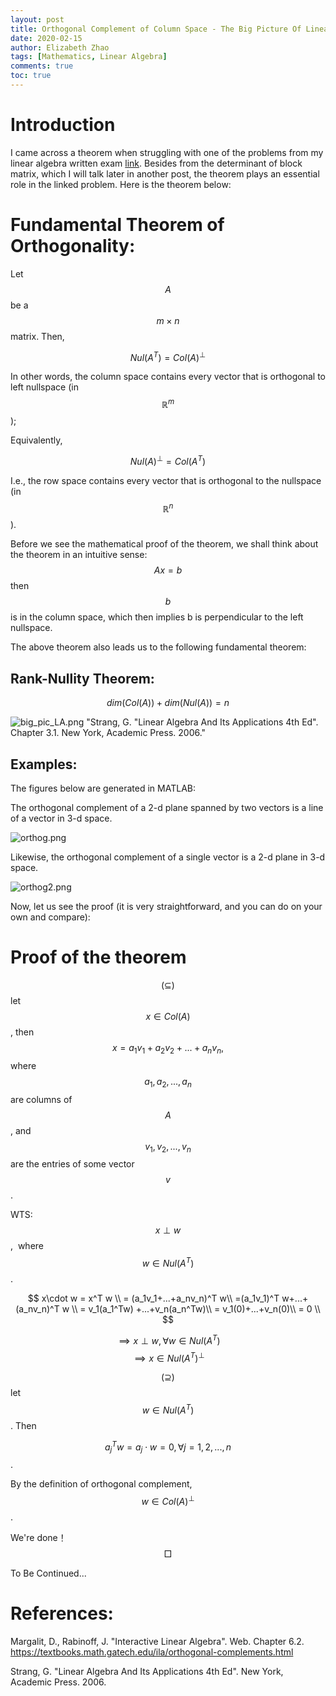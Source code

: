 ```yaml
---
layout: post
title: Orthogonal Complement of Column Space - The Big Picture Of Linear Algebra
date: 2020-02-15
author: Elizabeth Zhao
tags: [Mathematics, Linear Algebra]
comments: true
toc: true
---
```



# Introduction

I came across a theorem when struggling with one of the problems from my linear algebra written exam [link](https://math.nyu.edu/student_resources/wwiki/index.php?title=Linear_Algebra:_2011_September:_Problem_4 "problem link").  Besides from the determinant of block matrix, which I will talk later in another post, the theorem plays an essential role in the linked problem. Here is the theorem below: 


# Fundamental Theorem of Orthogonality:
Let $$A$$ be a $$m \times n$$ matrix. Then, 

$$Nul(A^T) = Col(A)^{\perp}$$

In other words, the column space contains every vector that is orthogonal to left nullspace (in $$\mathbb{R}^m$$);

Equivalently, 

$$Nul(A)^{\perp} = Col(A^T)$$

I.e., the row space contains every vector that is orthogonal to the nullspace (in $$\mathbb{R}^n$$). 

Before we see the mathematical proof of the theorem, we shall think about the theorem in an intuitive sense:
$$Ax = b$$ then $$b$$ is in the column space, which then implies b is perpendicular to the left nullspace. 

The above theorem also leads us to the following fundamental theorem:

## Rank-Nullity Theorem:
$$dim(Col(A)) + dim(Nul(A)) = n$$

![big_pic_LA.png](https://i.loli.net/2020/02/17/dIbniEk6NwHVf7h.png) "Strang, G. "Linear Algebra And Its Applications 4th Ed". Chapter 3.1. New York, Academic Press. 2006."

## Examples:
The figures below are generated in MATLAB: 

The orthogonal complement of a 2-d plane spanned by two vectors is a line of a vector in 3-d space.

![orthog.png](https://i.loli.net/2020/03/04/rVwohXjJvAzLPcs.png)

Likewise, the orthogonal complement of a single vector is a 2-d plane in 3-d space. 

![orthog2.png](https://i.loli.net/2020/03/04/j7aGdwlhtPLZros.png)

Now, let us see the proof (it is very straightforward, and you can do on your own and compare):


# Proof of the theorem

$$(\subseteq)$$ let $$x\in Col(A)$$, then $$x = a_1v_1+a_2v_2+...+a_nv_n, $$ where $$a_1, a_2, ..., a_n$$ are columns of $$A$$, and $$v_1, v_2,..., v_n$$ are the entries of some vector $$v$$.  

WTS:  $$x\perp w$$,  where $$w\in Nul(A^T)$$. 

$$
x\cdot w = x^T w \\
= (a_1v_1+...+a_nv_n)^T w\\
=(a_1v_1)^T w+...+(a_nv_n)^T w \\
= v_1(a_1^Tw) +...+v_n(a_n^Tw)\\
= v_1(0)+...+v_n(0)\\
= 0 \\
$$

$$\implies x \perp w, \forall w \in Nul(A^T)$$
$$\implies x\in Nul(A^T)^{\perp}$$

$$(\supseteq)$$ let $$w\in Nul(A^T)$$. Then

$$a_j^Tw = a_j\cdot w = 0, \forall j = 1,2,...,n$$.

By the definition of orthogonal complement, $$w \in Col(A)^{\perp}$$. 

We're done！$$\Box$$

To Be Continued...

# References:

Margalit, D., Rabinoff, J. "Interactive Linear Algebra". Web. Chapter 6.2. <https://textbooks.math.gatech.edu/ila/orthogonal-complements.html> 

Strang, G. "Linear Algebra And Its Applications 4th Ed". New York, Academic Press. 2006.
